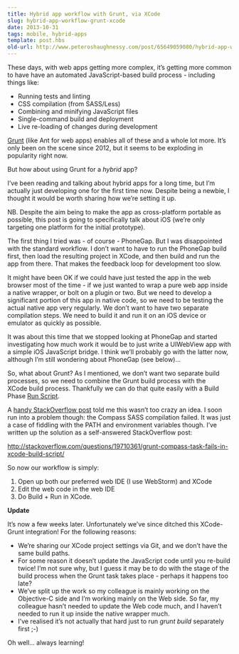 ```yaml
---
title: Hybrid app workflow with Grunt, via XCode
slug: hybrid-app-workflow-grunt-xcode
date: 2013-10-31
tags: mobile, hybrid-apps
template: post.hbs
old-url: http://www.peteroshaughnessy.com/post/65649059080/hybrid-app-workflow-with-grunt-via-xcode
---
```


These days, with web apps getting more complex, it’s getting more
common to have have an automated JavaScript-based build process -
including things like:

-   Running tests and linting
-   CSS compilation (from SASS/Less)
-   Combining and minifying JavaScript files
-   Single-command build and deployment
-   Live re-loading of changes during development

[Grunt](http://gruntjs.com/) (like Ant for web apps) enables all of
these and a whole lot more. It’s only been on the scene since 2012, but
it seems to be exploding in popularity right now.

But how about using Grunt for a *hybrid* app?

I’ve been reading and talking about hybrid apps for a long time, but I’m
actually just developing one for the first time now. Despite being a
newbie, I thought it would be worth sharing how we’re setting it up.

NB. Despite the aim being to make the app as cross-platform portable as
possible, this post is going to specifically talk about iOS (we’re only
targeting one platform for the initial prototype).

The first thing I tried was - of course - PhoneGap. But I was
disappointed with the standard workflow. I don’t want to have to run the
PhoneGap build first, then load the resulting project in XCode, and then
build and run the app from there. That makes the feedback loop for
development too slow.

It might have been OK if we could have just tested the app in the web
browser most of the time - if we just wanted to wrap a pure web app
inside a native wrapper, or bolt on a plugin or two. But we need to
develop a significant portion of this app in native code, so we need to
be testing the actual native app very regularly. We don’t want to
have two separate compilation steps. We need to build it and run it on
an iOS device or emulator as quickly as possible.

It was about this time that we stopped looking at PhoneGap and started
investigating how much work it would be to just write a UIWebView app
with a simple iOS JavaScript bridge. I think we’ll probably go with the
latter now, although I’m still wondering about PhoneGap (see below)…

So, what about Grunt? As I mentioned, we don’t want two separate build
processes, so we need to combine the Grunt build
process with the XCode build process. Thankfully we can do
that quite easily with a Build Phase [Run
Script](https://developer.apple.com/library/ios/recipes/xcode_help-project_editor/Articles/AddingaRunScriptBuildPhase.html). 

A [handy StackOverflow
post](http://stackoverflow.com/questions/14315648/how-to-run-grunt-tasks-during-xcode-build-phase) told
me this wasn’t too crazy an idea. I soon run into a problem though: the
Compass SASS compilation failed. It was just a case of fiddling with the
PATH and environment variables though. I’ve written up the solution as a
self-answered StackOverflow post:

<http://stackoverflow.com/questions/19710361/grunt-compass-task-fails-in-xcode-build-script/>

So now our workflow is simply:

1.  Open up both our preferred web IDE (I use WebStorm) and
    XCode
2.  Edit the web code in the web IDE
3.  Do Build + Run in XCode.



**Update**

It’s now a few weeks later. Unfortunately we’ve since ditched this
XCode-Grunt integration! For the following reasons:

-   We’re sharing our XCode project settings via Git, and we don’t have
    the same build paths.
-   For some reason it doesn’t update the JavaScript code until you
    re-build twice! I’m not sure why, but I guess it may be to do with
    the stage of the build process when the Grunt task takes place -
    perhaps it happens too late?
-   We’ve split up the work so my colleague is mainly working on the
    Objective-C side and I’m working mainly on the Web side. So far, my
    colleague hasn’t needed to update the Web code much, and I haven’t
    needed to run it up inside the native wrapper much.
-   I’ve realised it’s not actually that hard just to run *grunt build*
    separately first ;-)

Oh well… always learning!



